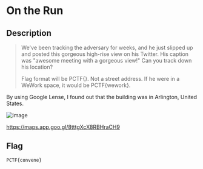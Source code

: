 # On the Run
## Description
> We've been tracking the adversary for weeks, and he just slipped up and posted this gorgeous high-rise view on his Twitter. His caption was "awesome meeting with a gorgeous view!" Can you track down his location?
> 
> Flag format will be PCTF{<business name of his location>}. Not a street address. If he were in a WeWork space, it would be PCTF{wework}.

By using Google Lense, I found out that the building was in Arlington, United States.

![image](https://github.com/user-attachments/assets/3fc90b82-2e7f-43f1-a133-e6504089005c)

https://maps.app.goo.gl/8tttgXcX8RBHraCH9

## Flag
```
PCTF{convene}
```
